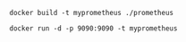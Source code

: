 

```Shell
docker build -t myprometheus ./prometheus

docker run -d -p 9090:9090 -t myprometheus
```

